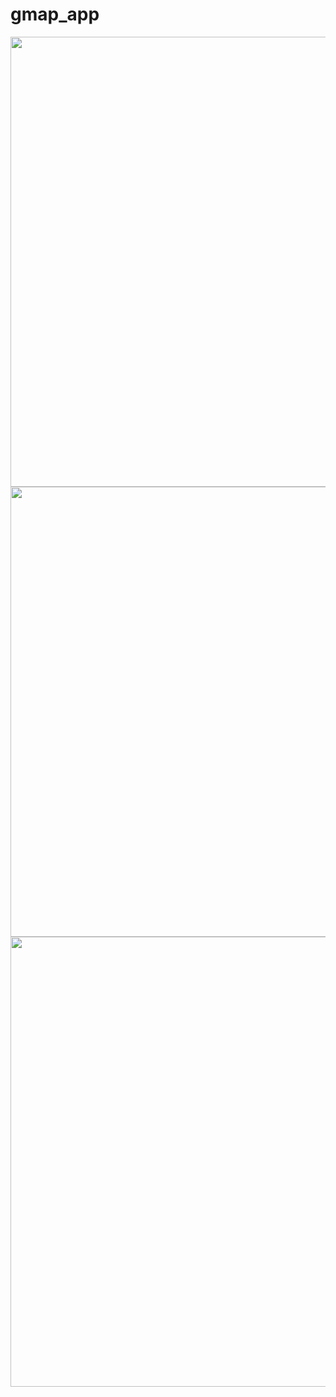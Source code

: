 # gmap_app

<center>
<a href="https://imgur.com/SfSDMoV.png"><img src="https://imgur.com/SfSDMoV.png" width="720"/></a>
<a href="https://imgur.com/cyCGGBT.png"><img src="https://imgur.com/cyCGGBT.png" width="720"/></a>
<a href="https://imgur.com/DjX2ZX2.png"><img src="https://imgur.com/DjX2ZX2.png" width="720"/></a>
  </center>
